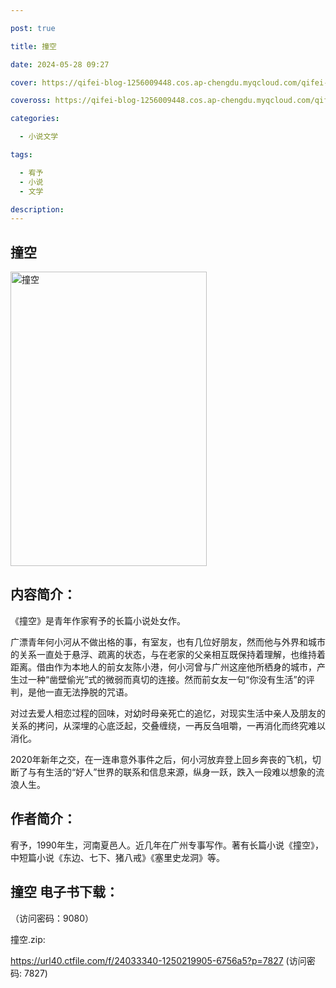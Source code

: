 ```yaml
---

post: true

title: 撞空

date: 2024-05-28 09:27

cover: https://qifei-blog-1256009448.cos.ap-chengdu.myqcloud.com/qifei-blog/6600e7889f345e8d03a9c004.jpg

coveross: https://qifei-blog-1256009448.cos.ap-chengdu.myqcloud.com/qifei-blog/6600e7889f345e8d03a9c004.jpg

categories:

  - 小说文学

tags:

  - 宥予
  - 小说
  - 文学

description:
---
```


## 撞空
<img alt="撞空 " class="aligncenter loaded" data-was-processed="true" decoding="async" fetchpriority="high" height="471" src="https://qifei-blog-1256009448.cos.ap-chengdu.myqcloud.com/qifei-blog/6600e7889f345e8d03a9c004.jpg " style="cursor: zoom-in;" width="314"/>

## 内容简介：

《撞空》是青年作家宥予的长篇小说处女作。

广漂青年何小河从不做出格的事，有室友，也有几位好朋友，然而他与外界和城市的关系一直处于悬浮、疏离的状态，与在老家的父亲相互既保持着理解，也维持着距离。借由作为本地人的前女友陈小港，何小河曾与广州这座他所栖身的城市，产生过一种“凿壁偷光”式的微弱而真切的连接。然而前女友一句“你没有生活”的评判，是他一直无法挣脱的咒语。

对过去爱人相恋过程的回味，对幼时母亲死亡的追忆，对现实生活中亲人及朋友的关系的拷问，从深埋的心底泛起，交叠缠绕，一再反刍咀嚼，一再消化而终究难以消化。

2020年新年之交，在一连串意外事件之后，何小河放弃登上回乡奔丧的飞机，切断了与有生活的“好人”世界的联系和信息来源，纵身一跃，跌入一段难以想象的流浪人生。

## 作者简介：

宥予，1990年生，河南夏邑人。近几年在广州专事写作。著有长篇小说《撞空》，中短篇小说《东边、七下、猪八戒》《塞里史龙洞》等。

## 撞空 电子书下载：

 （访问密码：9080）

撞空.zip: 

https://url40.ctfile.com/f/24033340-1250219905-6756a5?p=7827 (访问密码: 7827)
